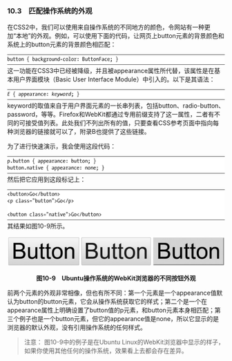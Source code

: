 ### 10.3　匹配操作系统的外观

在CSS2中，我们可以使用来自操作系统的不同地方的颜色，令网站有一种更加“本地”的外观。例如，可以使用下面的代码，让网页上button元素的背景颜色和系统上的button元素的背景颜色相匹配：

![401.png](../images/401.png)
这一功能在CSS3中已经被降级，并且被appearance属性所代替，该属性是在基本用户界面模块（Basic User Interface Module）中引入的。以下是其语法：

![402.png](../images/402.png)
keyword的取值来自于用户界面元素的一长串列表，包括button、radio-button、password，等等。Firefox和WebKit都通过专用前缀支持了这一属性，二者有不同的可接受值列表。此处我们不列出所有的值，只要查看CSS参考页面中指向每种浏览器的链接就可以了，附录B也提供了这些链接。

为了进行快速演示，我会使用这段代码：

![403.png](../images/403.png)
然后把它应用到这段标记上：

![404.png](../images/404.png)
其结果如图10-9所示。

![405.png](../images/405.png)
<center class="my_markdown"><b class="my_markdown">图10-9　Ubuntu操作系统的WebKit浏览器的不同按钮外观</b></center>

前两个元素的外观非常相像，但也有所不同：第一个元素是一个appearance值默认为button的button元素，它会从操作系统获取它的样式；第二个是一个在appearance属性上明确设置了button值的p元素，和button元素本身相匹配；第三个例子也是一个button元素，但它的appearance值是none，所以它显示的是浏览器的默认外观，没有引用操作系统的任何样式。

> 注意：
> 图10-9中的例子是在Ubuntu Linux的WebKit浏览器中显示的样子，如果你使用其他任何的操作系统，效果看上去都会存在差异。

